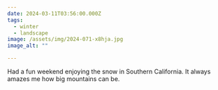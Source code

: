 ```yaml
---
date: 2024-03-11T03:56:00.000Z
tags:
  - winter
  - landscape
image: /assets/img/2024-071-x8hja.jpg
image_alt: ""

---
```


Had a fun weekend enjoying the snow in Southern California. It always amazes me how big mountains can be. 

